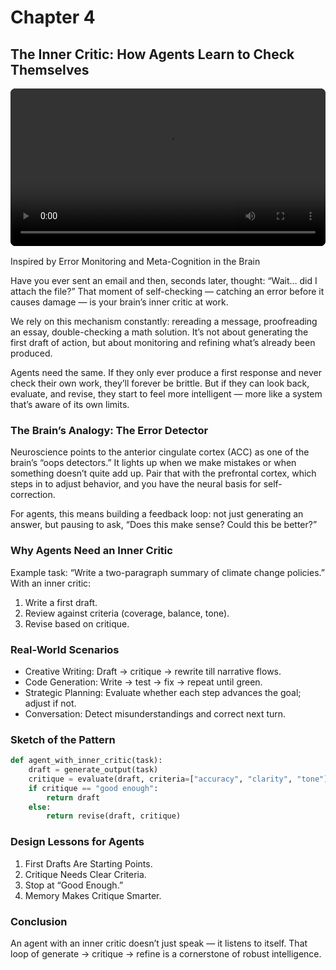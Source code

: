 # Chapter 4

## The Inner Critic: How Agents Learn to Check Themselves

<div style="margin: 1rem 0;">
  <video controls playsinline preload="metadata" style="width:100%;max-width:960px;border-radius:8px;background:#000;">
    <source src="AI_s_Inner_Critic.mp4" type="video/mp4">
    Your browser does not support the video tag. You can
    <a href="AI_s_Inner_Critic.mp4">download the MP4</a>.
  </video>
</div>

Inspired by Error Monitoring and Meta-Cognition in the Brain

Have you ever sent an email and then, seconds later, thought: “Wait… did I attach the file?” That moment of self-checking — catching an error before it causes damage — is your brain’s inner critic at work.

We rely on this mechanism constantly: rereading a message, proofreading an essay, double-checking a math solution. It’s not about generating the first draft of action, but about monitoring and refining what’s already been produced.

Agents need the same. If they only ever produce a first response and never check their own work, they’ll forever be brittle. But if they can look back, evaluate, and revise, they start to feel more intelligent — more like a system that’s aware of its own limits.

### The Brain’s Analogy: The Error Detector

Neuroscience points to the anterior cingulate cortex (ACC) as one of the brain’s “oops detectors.” It lights up when we make mistakes or when something doesn’t quite add up. Pair that with the prefrontal cortex, which steps in to adjust behavior, and you have the neural basis for self-correction.

For agents, this means building a feedback loop: not just generating an answer, but pausing to ask, “Does this make sense? Could this be better?”

### Why Agents Need an Inner Critic

Example task: “Write a two-paragraph summary of climate change policies.” With an inner critic:

1. Write a first draft.
2. Review against criteria (coverage, balance, tone).
3. Revise based on critique.

### Real-World Scenarios

- Creative Writing: Draft → critique → rewrite till narrative flows.
- Code Generation: Write → test → fix → repeat until green.
- Strategic Planning: Evaluate whether each step advances the goal; adjust if not.
- Conversation: Detect misunderstandings and correct next turn.

### Sketch of the Pattern

```python
def agent_with_inner_critic(task):
    draft = generate_output(task)
    critique = evaluate(draft, criteria=["accuracy", "clarity", "tone"])
    if critique == "good enough":
        return draft
    else:
        return revise(draft, critique)
```

### Design Lessons for Agents

1. First Drafts Are Starting Points.
2. Critique Needs Clear Criteria.
3. Stop at “Good Enough.”
4. Memory Makes Critique Smarter.

### Conclusion

An agent with an inner critic doesn’t just speak — it listens to itself. That loop of generate → critique → refine is a cornerstone of robust intelligence.
